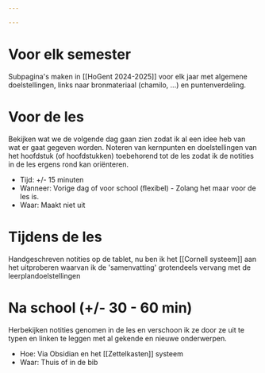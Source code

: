 ```yaml
---

---
```

# Voor elk semester
Subpagina's maken in [[HoGent 2024-2025]] voor elk jaar met algemene doelstellingen, links naar bronmateriaal (chamilo, ...) en puntenverdeling.
# Voor de les
Bekijken wat we de volgende dag gaan zien zodat ik al een idee heb van wat er gaat gegeven worden. Noteren van kernpunten en doelstellingen van het hoofdstuk (of hoofdstukken) toebehorend tot de les zodat ik de notities in de les ergens rond kan oriënteren.

- Tijd: +/- 15 minuten
- Wanneer: Vorige dag of voor school (flexibel) - Zolang het maar voor de les is.
- Waar: Maakt niet uit

# Tijdens de les
Handgeschreven notities op de tablet, nu ben ik het [[Cornell systeem]] aan het uitproberen waarvan ik de 'samenvatting' grotendeels vervang met de leerplandoelstellingen 

# Na school (+/- 30 - 60 min)
Herbekijken notities genomen in de les en verschoon ik ze door ze uit te typen en linken te leggen met al gekende en nieuwe onderwerpen.

- Hoe: Via Obsidian en het [[Zettelkasten]] systeem
- Waar: Thuis of in de bib